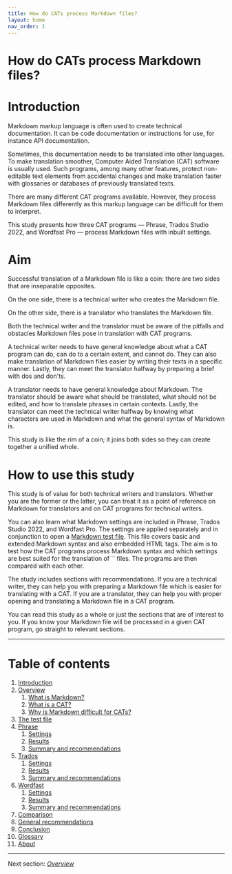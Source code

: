 ```yaml
---
title: How do CATs process Markdown files?
layout: home
nav_order: 1
---
```

How do CATs process Markdown files? 
===

# Introduction

Markdown markup language is often used to create technical documentation. It can be code documentation or instructions for use, for instance API documentation.

Sometimes, this documentation needs to be translated into other languages. To make translation smoother, Computer Aided Translation (CAT) software is usually used. Such programs, among many other features, protect non-editable text elements from accidental changes and make translation faster with glossaries or databases of previously translated texts.

There are many different CAT programs available. However, they process Markdown files differently as this markup language can be difficult for them to interpret.

This study presents how three CAT programs — Phrase, Trados Studio 2022, and Wordfast Pro — process Markdown files with inbuilt settings.

# Aim

Successful translation of a Markdown file is like a coin: there are two sides that are inseparable opposites.

On the one side, there is a technical writer who creates the Markdown file.

On the other side, there is a translator who translates the Markdown file.

Both the technical writer and the translator must be aware of the pitfalls and obstacles Markdown files pose in translation with CAT programs.

A technical writer needs to have general knowledge about what a CAT program can do, can do to a certain extent, and cannot do. They can also make translation of Markdown files easier by writing their texts in a specific manner. Lastly, they can meet the translator halfway by preparing a brief with dos and don'ts.

A translator needs to have general knowledge about Markdown. The translator should be aware what should be translated, what should not be edited, and how to translate phrases in certain contexts. Lastly, the translator can meet the technical writer halfway by knowing what characters are used in Markdown and what the general syntax of Markdown is.

This study is like the rim of a coin; it joins both sides so they can create together a unified whole.

# How to use this study 

This study is of value for both technical writers and translators. Whether you are the former or the latter, you can treat it as a point of reference on Markdown for translators and on CAT programs for technical writers.

You can also learn what Markdown settings are included in Phrase, Trados Studio 2022, and Wordfast Pro. The settings are applied separately and in conjunction to open a [Markdown test file](ref-test-file). This file covers basic and extended Markdown syntax and also embedded HTML tags. The aim is to test how the CAT programs process Markdown syntax and which settings are best suited for the translation of `` files. The programs are then compared with each other.

The study includes sections with recommendations. If you are a technical writer, they can help you with preparing a Markdown file which is easier for translating with a CAT. If you are a translator, they can help you with proper opening and translating a Markdown file in a CAT program.

You can read this study as a whole or just the sections that are of interest to you. If you know your Markdown file will be processed in a given CAT program, go straight to relevant sections.

---
# Table of contents

1. [Introduction](index)
2. [Overview](ref-overview)
	1. [What is Markdown?](ref-markdown)
	2. [What is a CAT?](ref-cat)
	3. [Why is Markdown difficult for CATs?](ref-why-md-difficult)
3. [The test file](ref-test-file)
4. [Phrase](phrase-00-overview)
	1. [Settings](phrase-01-settings)
	2. [Results](phrase-02-results)
	3. [Summary and recommendations](phrase-03-summary-and-recommendations)
5. [Trados](trados-00-overview)
	1. [Settings](trados-01-settings)
	2. [Results](trados-02-results)
	3. [Summary and recommendations](trados-03-summary-and-recommendations)
6. [Wordfast](wordfast-00-overview)
	1. [Settings](wordfast-01-settings)
	2. [Results](wordfast-02-results)
	3. [Summary and recommendations](wordfast-03-summary-and-recommendations)
7. [Comparison](top-comparison)
8. [General recommendations](top-general-rec)
9. [Conclusion](top-conclusion)
10. [Glossary](glossary)
11. [About](about)

---

Next section: *[Overview](ref-overview)*
